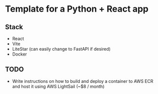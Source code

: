 # Template for a Python + React app

## Stack

- React
- Vite
- LiteStar (can easily change to FastAPI if desired)
- Docker

## TODO

- Write instructions on how to build and deploy a container to AWS ECR and host it using AWS LightSail (~$8 / month)
